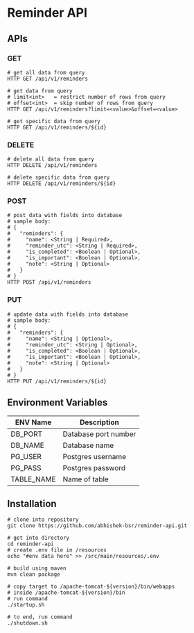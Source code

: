 # Reminder API

## APIs

### GET

```shell
# get all data from query
HTTP GET /api/v1/reminders

# get data from query
# limit<int>   = restrict number of rows from query
# offset<int>  = skip number of rows from query
HTTP GET /api/v1/reminders?limit=<value>&offset=<value>

# get specific data from query
HTTP GET /api/v1/reminders/${id}
```

### DELETE

```shell
# delete all data from query
HTTP DELETE /api/v1/reminders

# delete specific data from query
HTTP DELETE /api/v1/reminders/${id}
```

### POST

```shell
# post data with fields into database
# sample body:
# {
#   "reminders": { 
#     "name": <String | Required>,
#     "reminder_utc": <String | Required>,
#     "is_completed": <Boolean | Optional>,
#     "is_important": <Boolean | Optional>,
#     "note": <String | Optional>
#   }
# }
HTTP POST /api/v1/reminders
```

### PUT

```shell
# update data with fields into database
# sample body:
# {
#   "reminders": { 
#     "name": <String | Optional>,
#     "reminder_utc": <String | Optional>,
#     "is_completed": <Boolean | Optional>,
#     "is_important": <Boolean | Optional>,
#     "note": <String | Optional>
#   }
# }
HTTP PUT /api/v1/reminders/${id}
```

## Environment Variables

| ENV Name   | Description          |
|------------|----------------------|
| DB_PORT    | Database port number |
| DB_NAME    | Database name        |
| PG_USER    | Postgres username    |
| PG_PASS    | Postgres password    |
| TABLE_NAME | Name of table        |

## Installation

```shell
# clone into repository
git clone https://github.com/abhishek-bsr/reminder-api.git

# get into directory
cd reminder-api
# create .env file in /resources
echo "#env data here" >> /src/main/resources/.env

# build using maven
mvn clean package

# copy target to /apache-tomcat-${version}/bin/webapps 
# inside /apache-tomcat-${version}/bin
# run command
./startup.sh

# to end, run command
./shutdown.sh
```
